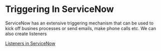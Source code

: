 # Triggering In ServiceNow
ServiceNow has an extensive triggering mechanism that can be used to kick off busines processes or send emails, make phone calls etc. 
We can also create listeners 

[Listeners in ServiceNow](https://github.com/jamesnyika/SNOWUseCases/images/ServiceNowListenerTypes)

